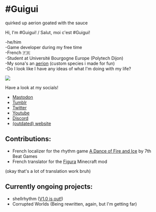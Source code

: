 # #Guigui
quirked up aerion goated with the sauce

Hi, I'm #Guigui! / Salut, moi c'est #Guigui!

-he/him<br/>
-Game developer during my free time<br/>
-French 🇫🇷<br/>
-Student at Université Bourgogne Europe (Polytech Dijon)<br/>
-My sona's an [aerion](https://aerocity.site) (custom species i made for fun)<br/>
-Do I look like I have any ideas of what I'm doing with my life?<br/>

![](https://hastagguigui.github.io/assets/images/hastagguiguiLogo.png)

Have a look at my socials!
* [Mastodon](https://mastodon.gamedev.place/@guigui)
* [Tumblr](https://hastagguigui.tumblr.com/)
* [Twitter](https://twitter.com/_GuiguiYT)
* [Youtube](https://www.youtube.com/channel/UCLgu-4-oMqRZVbgwbgzIo7A)
* [Discord](https://discord.com/invite/fyUqHqmujn)
* [(outdated) website](https://hastagguigui.github.io/)

## Contributions:
- French localizer for the rhythm game [A Dance of Fire and Ice](https://store.steampowered.com/app/977950/A_Dance_of_Fire_and_Ice/) by 7th Beat Games
- French translator for the [Figura](https://github.com/FiguraMC/Figura) Minecraft mod

(okay that's a lot of translation work bruh)

## Currently ongoing projects:

- shellrhythm ([V1.0 is out!](https://github.com/HastagGuigui/shellrhythm/releases/))
- Corrupted Worlds (Being rewritten, again, but I'm getting far)
